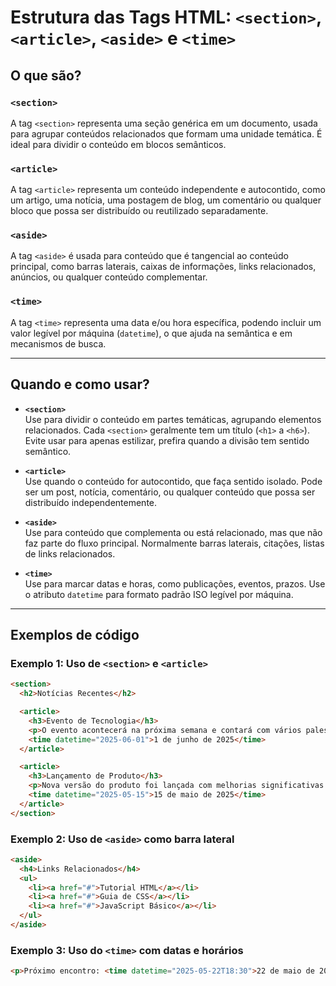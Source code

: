 # Estrutura das Tags HTML: `<section>`, `<article>`, `<aside>` e `<time>`

## O que são?

### `<section>`

A tag `<section>` representa uma seção genérica em um documento, usada para agrupar conteúdos relacionados que formam uma unidade temática. É ideal para dividir o conteúdo em blocos semânticos.

### `<article>`

A tag `<article>` representa um conteúdo independente e autocontido, como um artigo, uma notícia, uma postagem de blog, um comentário ou qualquer bloco que possa ser distribuído ou reutilizado separadamente.

### `<aside>`

A tag `<aside>` é usada para conteúdo que é tangencial ao conteúdo principal, como barras laterais, caixas de informações, links relacionados, anúncios, ou qualquer conteúdo complementar.

### `<time>`

A tag `<time>` representa uma data e/ou hora específica, podendo incluir um valor legível por máquina (`datetime`), o que ajuda na semântica e em mecanismos de busca.

---

## Quando e como usar?

- **`<section>`**  
  Use para dividir o conteúdo em partes temáticas, agrupando elementos relacionados. Cada `<section>` geralmente tem um título (`<h1>` a `<h6>`). Evite usar para apenas estilizar, prefira quando a divisão tem sentido semântico.

- **`<article>`**  
  Use quando o conteúdo for autocontido, que faça sentido isolado. Pode ser um post, notícia, comentário, ou qualquer conteúdo que possa ser distribuído independentemente.

- **`<aside>`**  
  Use para conteúdo que complementa ou está relacionado, mas que não faz parte do fluxo principal. Normalmente barras laterais, citações, listas de links relacionados.

- **`<time>`**  
  Use para marcar datas e horas, como publicações, eventos, prazos. Use o atributo `datetime` para formato padrão ISO legível por máquina.

---

## Exemplos de código

### Exemplo 1: Uso de `<section>` e `<article>`

```html
<section>
  <h2>Notícias Recentes</h2>

  <article>
    <h3>Evento de Tecnologia</h3>
    <p>O evento acontecerá na próxima semana e contará com vários palestrantes.</p>
    <time datetime="2025-06-01">1 de junho de 2025</time>
  </article>

  <article>
    <h3>Lançamento de Produto</h3>
    <p>Nova versão do produto foi lançada com melhorias significativas.</p>
    <time datetime="2025-05-15">15 de maio de 2025</time>
  </article>
</section>
```

### Exemplo 2: Uso de `<aside>` como barra lateral

```html
<aside>
  <h4>Links Relacionados</h4>
  <ul>
    <li><a href="#">Tutorial HTML</a></li>
    <li><a href="#">Guia de CSS</a></li>
    <li><a href="#">JavaScript Básico</a></li>
  </ul>
</aside>
```

### Exemplo 3: Uso do `<time>` com datas e horários

```html
<p>Próximo encontro: <time datetime="2025-05-22T18:30">22 de maio de 2025 às 18:30</time></p>
```

